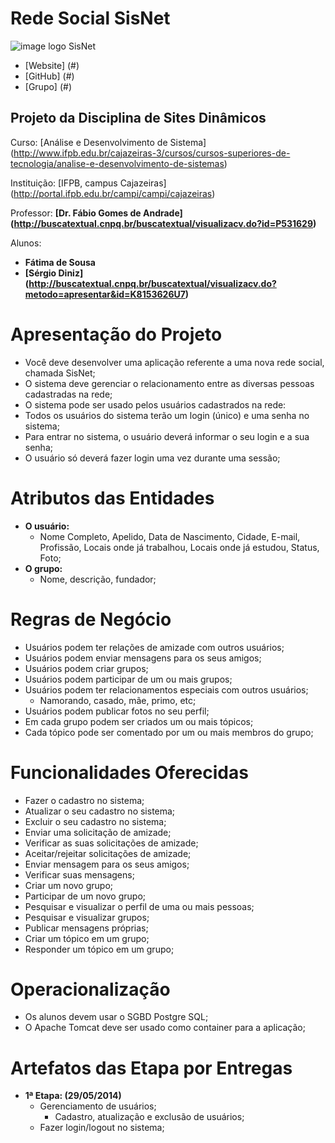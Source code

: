 Rede Social SisNet
==================

![image logo SisNet](https://imagizer.imageshack.us/v2/300x150q90/841/b49d.png)


* [Website] (#)
* [GitHub] (#)
* [Grupo] (#)


Projeto da Disciplina de Sites Dinâmicos
----------------------------------------
Curso: [Análise e Desenvolvimento de Sistema] (http://www.ifpb.edu.br/cajazeiras-3/cursos/cursos-superiores-de-tecnologia/analise-e-desenvolvimento-de-sistemas)

Instituição: [IFPB, campus Cajazeiras] (http://portal.ifpb.edu.br/campi/campi/cajazeiras)

Professor: **[Dr. Fábio Gomes de Andrade] (http://buscatextual.cnpq.br/buscatextual/visualizacv.do?id=P531629)**

Alunos:
* **Fátima de Sousa**
* **[Sérgio Diniz] (http://buscatextual.cnpq.br/buscatextual/visualizacv.do?metodo=apresentar&id=K8153626U7)**



Apresentação do Projeto
=======================

* Você deve desenvolver uma aplicação referente
a uma nova rede social, chamada SisNet;
* O sistema deve gerenciar o relacionamento entre
as diversas pessoas cadastradas na rede;
* O sistema pode ser usado pelos
usuários cadastrados na rede:
* Todos os usuários do sistema terão um
login (único) e uma senha no sistema;
* Para entrar no sistema, o usuário
deverá informar o seu login e a sua
senha;
* O usuário só deverá fazer login uma vez
durante uma sessão;


Atributos das Entidades
=======================

* **O usuário:**
	* Nome Completo, Apelido, Data de Nascimento, Cidade, E-mail, Profissão, Locais onde já trabalhou, Locais onde já estudou, Status, Foto;
* **O grupo:**
	* Nome, descrição, fundador;

Regras de Negócio
=================

* Usuários podem ter relações de amizade com outros usuários;
* Usuários podem enviar mensagens para os seus amigos;
* Usuários podem criar grupos;
* Usuários podem participar de um ou mais grupos;
* Usuários podem ter relacionamentos especiais com outros usuários;
	* Namorando, casado, mãe, primo, etc;
* Usuários podem publicar fotos no seu perfil;
* Em cada grupo podem ser criados um ou mais tópicos;
* Cada tópico pode ser comentado por um ou mais membros do grupo;


Funcionalidades Oferecidas
==========================

* Fazer o cadastro no sistema;
* Atualizar o seu cadastro no sistema;
* Excluir o seu cadastro no sistema;
* Enviar uma solicitação de amizade;
* Verificar as suas solicitações de amizade;
* Aceitar/rejeitar solicitações de amizade;
* Enviar mensagem para os seus amigos;
* Verificar suas mensagens; 
* Criar um novo grupo;
* Participar de um novo grupo;
* Pesquisar e visualizar o perfil de uma ou mais pessoas;
* Pesquisar e visualizar grupos;
* Publicar mensagens próprias;
* Criar um tópico em um grupo;
* Responder um tópico em um grupo;


Operacionalização
=================

* Os alunos devem usar o SGBD Postgre SQL;
* O Apache Tomcat deve ser usado como container para a aplicação;


Artefatos das Etapa por Entregas
================================
* **1ª Etapa: (29/05/2014)**
	* Gerenciamento de usuários;
		* Cadastro, atualização e exclusão de usuários;
	* Fazer login/logout no sistema;

